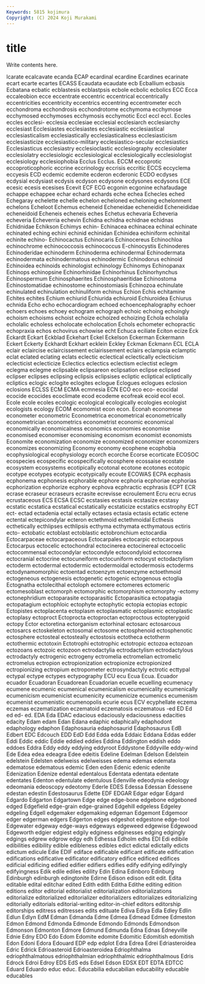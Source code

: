```yaml
---
Keywords: 5815 kojimura
Copyright: (C) 2024 Koji Murakami
---
```


# title

Write contents here.



lcarate ecalcavate ecanda ECAP ecardinal ecardine Ecardines ecarinate
ecart ecarte ecartes ECASS Ecaudata ecaudate ecb Ecballium ecbasis Ecbatana
ecbatic ecblastesis ecblastpsis ecbole ecbolic ecbolics ECC Ecca eccaleobion ecce
eccentrate eccentric eccentrical eccentrically eccentricities eccentricity eccentrics eccentring eccentrometer ecch
ecchondroma ecchondrosis ecchondrotome ecchymoma ecchymose ecchymosed ecchymoses ecchymosis ecchymotic Eccl
eccl eccl. Eccles eccles ecclesi- ecclesia ecclesiae ecclesial ecclesiarch ecclesiarchy
ecclesiast Ecclesiastes ecclesiastes ecclesiastic ecclesiastical ecclesiasticalism ecclesiastically ecclesiasticalness ecclesiasticism ecclesiasticize
ecclesiastico-military ecclesiastico-secular ecclesiastics Ecclesiasticus ecclesiastry ecclesioclastic ecclesiography ecclesiolater ecclesiolatry ecclesiologic
ecclesiological ecclesiologically ecclesiologist ecclesiology ecclesiophobia Ecclus Ecclus. ECCM eccoprotic eccoproticophoric
eccrine eccrinology eccrisis eccritic ECCS eccyclema eccyesis ECD ecdemic ecdemite
ecderon ecderonic ECDO ecdyses ecdysial ecdysiast ecdysis ecdyson ecdysone ecdysones
ecdysons ECE ecesic ecesis ecesises Ecevit ECF ECG ecgonin ecgonine
echafaudage echappe echappee echar echard echards eche echea Echecles eched
Echegaray echelette echelle echelon echeloned echeloning echelonment echelons Echeloot Echemus
echeneid Echeneidae echeneidid Echeneididae echeneidoid Echeneis echeneis eches Echetus echevaria
Echeveria echeveria Echeverria echevin Echidna echidna echidnae echidnas Echidnidae Echikson
Echimys echin- Echinacea echinacea echinal echinate echinated eching echini echinid
echinidan Echinidea echiniform echinital echinite echino- Echinocactus Echinocaris Echinocereus Echinochloa
echinochrome echinococcosis echinococcus E-chinocystis Echinoderes Echinoderidae echinoderm Echinoderma echinodermal Echinodermata
echinodermata echinodermatous echinodermic Echinodorus echinoid Echinoidea echinoids echinologist echinology Echinomys
Echinopanax Echinops echinopsine Echinorhinidae Echinorhinus Echinorhynchus Echinospermum Echinosphaerites Echinosphaeritidae Echinostoma
Echinostomatidae echinostome echinostomiasis Echinozoa echinulate echinulated echinulation echinuliform echinus Echion
Echis echitamine Echites echites Echium echiurid Echiurida echiuroid Echiuroidea Echiurus
echnida Echo echo echocardiogram echoed echoencephalography echoer echoers echoes echoey
echogram echograph echoic echoing echoingly echoism echoisms echoist echoize echoized
echoizing Echola echolalia echolalic echoless echolocate echolocation Echols echometer echopractic
echopraxia echos echovirus echowise echt Echuca eciliate Eciton ecize Eck
Eckardt Eckart Eckblad Eckehart Eckel Eckelson Eckerman Eckermann Eckert Eckerty
Eckhardt Eckhart ecklein Eckley Eckman Eckmann ECL ECLA eclair eclaircise
eclaircissement eclairissement eclairs eclampsia eclamptic eclat eclated eclating eclats eclectic
eclectical eclectically eclecticism eclecticist eclecticize Eclectics eclectics eclectism eclectist eclegm
eclegma eclegme eclipsable eclipsareon eclipsation eclipse eclipsed eclipser eclipses eclipsing
eclipsis eclipsises ecliptic ecliptical ecliptically ecliptics eclogic eclogite eclogites eclogue
Eclogues eclogues eclosion eclosions ECLSS ECM ECMA ecmnesia ECN ECO
eco eco- ecocidal ecocide ecocides ecoclimate ecod ecodeme ecofreak ecoid
ecol ecol. Ecole ecole ecoles ecologic ecological ecologically ecologies ecologist
ecologists ecology ECOM ecomomist econ econ. Econah economese econometer econometric
Econometrica econometrical econometrically econometrician econometrics econometrist economic economical economically economicalness
economics economies economise economised economiser economising economism economist economists Economite
economization economize economized economizer economizers economizes economizing Economy economy ecophene
ecophobia ecophysiological ecophysiology ecorch ecorche Ecorse ecorticate ECOSOC ecospecies ecospecific
ecospecifically ecosphere ecossaise ecostate ecosystem ecosystems ecotipically ecotonal ecotone ecotones
ecotopic ecotype ecotypes ecotypic ecotypically ecoute ECOWAS ECPA ecphasis ecphonema
ecphonesis ecphorable ecphore ecphoria ecphoriae ecphorias ecphorization ecphorize ecphory ecphova
ecphractic ecphrasis ECPT ECR ecrase ecraseur ecraseurs ecrasite ecrevisse ecroulement
Ecru ecru ecrus ecrustaceous ECS ECSA ECSC ecstasies ecstasis ecstasize
ecstasy ecstatic ecstatica ecstatical ecstatically ecstaticize ecstatics ecstrophy ECT ect-
ectad ectadenia ectal ectally ectases ectasia ectasis ectatic ectene ectental
ectepicondylar ecteron ectethmoid ectethmoidal Ecthesis ecthetically ecthlipses ecthlipsis ecthyma ecthymata
ecthymatous ectiris ecto- ectobatic ectoblast ectoblastic ectobronchium ectocardia Ectocarpaceae ectocarpaceous
Ectocarpales ectocarpic ectocarpous Ectocarpus ectocelic ectochondral ectocinerea ectocinereal ectocoelic ectocommensal
ectocondylar ectocondyle ectocondyloid ectocornea ectocranial ectocrine ectocuneiform ectocuniform ectocyst ectodactylism
ectoderm ectodermal ectodermic ectodermoidal ectodermosis ectoderms ectodynamomorphic ectoentad ectoenzym ectoenzyme
ectoethmoid ectogeneous ectogenesis ectogenetic ectogenic ectogenous ectoglia Ectognatha ectolecithal ectoloph
ectomere ectomeres ectomeric ectomesoblast ectomorph ectomorphic ectomorphism ectomorphy -ectomy ectonephridium
ectoparasite ectoparasitic Ectoparasitica ectopatagia ectopatagium ectophloic ectophyte ectophytic ectopia ectopias
ectopic Ectopistes ectoplacenta ectoplasm ectoplasmatic ectoplasmic ectoplastic ectoplasy ectoproct Ectoprocta
ectoproctan ectoproctous ectopterygoid ectopy Ector ectoretina ectorganism ectorhinal ectosarc ectosarcous
ectosarcs ectoskeleton ectosomal ectosome ectosphenoid ectosphenotic ectosphere ectosteal ectosteally ectostosis
ectotheca ectotherm ectothermic ectotoxin Ectotrophi ectotrophic ectotropic ectozoa ectozoan ectozoans
ectozoic ectozoon ectrodactylia ectrodactylism ectrodactylous ectrodactyly ectrogenic ectrogeny ectromelia ectromelian
ectromelic ectromelus ectropion ectropionization ectropionize ectropionized ectropionizing ectropium ectropometer ectrosyndactyly
ectrotic ecttypal ectypal ectype ectypes ectypography ECU ecu Ecua Ecua.
Ecuador ecuador Ecuadoran Ecuadorean Ecuadorian ecuelle ecuelling ecumenacy ecumene ecumenic
ecumenical ecumenicalism ecumenicality ecumenically ecumenicism ecumenicist ecumenicity ecumenicize ecumenics ecumenism
ecumenist ecumenistic ecumenopolis ecurie ecus ECV ecyphellate eczema eczemas eczematization
eczematoid eczematosis eczematous -ed ED Ed ed ed- ed. EDA
Eda EDAC edacious edaciously edaciousness edacities edacity Edam edam Edan
Edana edaphic edaphically edaphodont edaphology edaphon Edaphosauria edaphosaurid Edaphosaurus EdB
Edbert EDC Edcouch EDD EdD Edd Edda edda Eddaic Eddana
Eddas edder Eddi Eddic eddic Eddie eddied eddies Eddina Eddington
eddish eddo eddoes Eddra Eddy eddy eddying eddyroot Eddystone Eddyville
eddy-wind Ede Edea edea edeagra Edee edeitis Edeline Edelman Edelson
Edelstein edelstein Edelsten edelweiss edelweisses edema edemas edemata edematose edematous
edemic Eden eden Edenic edenic edenite Edenization Edenize edental edentalous
Edentata edentata edentate edentates Edenton edentulate edentulous Edenville edeodynia edeology
edeomania edeoscopy edeotomy Ederle EDES Edessa Edessan Edessene edestan edestin
Edestosaurus Edette EDF EDGAR Edgar edgar Edgard Edgardo Edgarton Edgartown
Edge edge edge-bone edgebone edgeboned edged Edgefield edge-grain edge-grained Edgehill
edgeless Edgeley edgeling Edgell edgemaker edgemaking edgeman Edgemont Edgemoor edger
edgerman edgers Edgerton edges edgeshot edgestone edge-tool Edgewater edgeway edge-ways
edgeways edgeweed edgewise Edgewood Edgeworth edgier edgiest edgily edginess edginesses
edging edgingly edgings edgrew edgrow edgy edh Edhessa Edholm edhs
EDI Edi edibile edibilities edibility edible edibleness edibles edict edictal
edictally edicts edictum edicule Edie EDIF ediface edificable edificant edificate
edification edifications edificative edificator edificatory edifice edificed edifices edificial edificing
edified edifier edifiers edifies edify edifying edifyingly edifyingness Edik edile
ediles edility Edin Edina Edinboro Edinburg Edinburgh edinburgh edingtonite Edirne
Edison edison edit edit. Edita editable edital editchar edited Edith
edith Editha Edithe editing edition editions editor editorial editorialist editorialization
editorializations editorialize editorialized editorializer editorializers editorializes editorializing editorially editorials editorial-writing
editor-in-chief editors editorship editorships editress editresses edits edituate Ediva Ediya
Edla Edley Edlin Edlun Edlyn EdM Edman Edmanda Edme Edmea
Edmead Edmee Edmeston Edmon Edmond Edmonda Edmonde Edmondo Edmonds Edmondson
Edmonson Edmonton Edmore Edmund Edmunda Edna Ednas Edneyville Ednie Edny
EDO Edo Edom Edomite edomite Edomitic Edomitish edomitish Edon Edoni
Edora Edouard EDP edp edplot Edra Edrea Edrei Edriasteroidea Edric
Edrick Edrioasteroid Edrioasteroidea Edriophthalma edriophthalmatous edriophthalmian edriophthalmic edriophthalmous Edris Edrock
Edroi Edroy EDS EdS eds Edsel Edson EDSX EDT EDTA
EDTCC Eduard Eduardo educ educ. Educabilia educabilian educability educable educables
